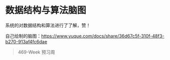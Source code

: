 # 数据结构与算法脑图
系统的对数据结构和算法进行了了解，赞！

自己绘制的脑图：https://www.yuque.com/docs/share/36d67c5f-310f-48f3-b270-913af4fc6dae

  > 469-Week 预习周

